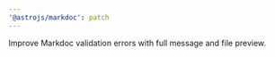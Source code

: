 ```yaml
---
'@astrojs/markdoc': patch
---
```


Improve Markdoc validation errors with full message and file preview.
